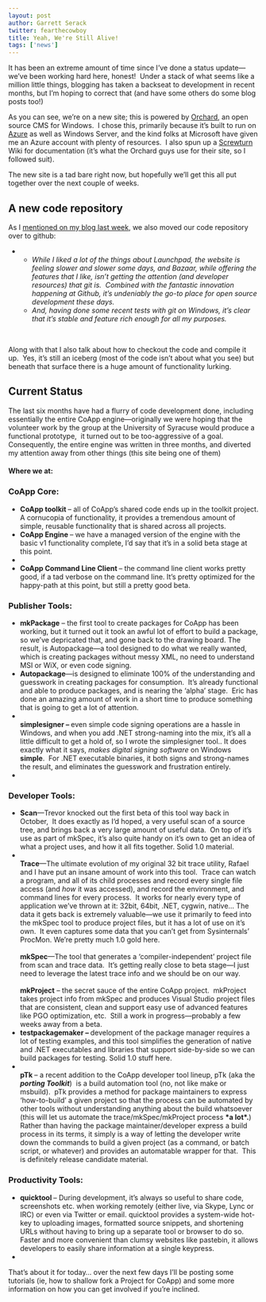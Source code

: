 ```yaml
---
layout: post
author: Garrett Serack 
twitter: fearthecowboy
title: Yeah, We're Still Alive!
tags: ['news']
---
```

  <p>It has been an extreme amount of time since I&rsquo;ve done a status update&mdash;we&rsquo;ve been working hard here, honest!&nbsp; Under a stack of what seems like a million little things, blogging has taken a backseat to development in recent months, but I&rsquo;m hoping to correct that (and have some others do some blog posts too!)</p>

<p align="left">As you can see, we&rsquo;re on a new site; this is powered by <a href="http://orchardproject.net/">Orchard</a>, an open source CMS for Windows.&nbsp; I chose this, primarily because it&rsquo;s built to run on <a href="http://www.microsoft.com/windowsazure/">Azure</a> as well as Windows Server, and the kind folks at Microsoft have given me an Azure account with plenty of resources.&nbsp; I also spun up a <a href="http://screwturn.eu/">Screwturn</a> Wiki for documentation (it&rsquo;s what the Orchard guys use for their site, so I followed suit).&nbsp;</p>

<p align="left">The new site is a tad bare right now, but hopefully we&rsquo;ll get this all put together over the next couple of weeks.</p>

<h2>A new code repository</h2>

<p>As I <a href="http://fearthecowboy.com/2011/04/26/weve-moved-coapp-code-hosting-to-github/">mentioned on my blog last week</a>, we also moved our code repository over to github:</p>

<ul>

<li>&nbsp; 

<ul>

<li><em>While I liked a lot of the things about Launchpad, the website is feeling slower and slower some days, and Bazaar, while offering the features that I like, isn&rsquo;t getting the attention (and developer resources) that git is.&nbsp; Combined with the fantastic innovation happening at Github, it&rsquo;s undeniably the go-to place for open source development these days.<br /></em></li>

<li><em>And, having done some recent tests with git on Windows, it&rsquo;s clear that it&rsquo;s stable and feature rich enough for all my purposes.</em></li>

</ul>

</li>

</ul>

<p><em>&nbsp;</em>&nbsp;</p>

<p>Along with that I also talk about how to checkout the code and compile it up.&nbsp; Yes, it&rsquo;s still an iceberg (most of the code isn&rsquo;t about what you see) but beneath that surface there is a huge amount of functionality lurking.</p>

<h2>Current Status</h2>

<p>The last six months have had a flurry of code development done, including essentially the entire CoApp engine&mdash;originally we were hoping that the volunteer work by the group at the University of Syracuse would produce a functional prototype,&nbsp; it turned out to be too-aggressive of a goal.&nbsp; Consequently, the entire engine was written in three months, and diverted my attention away from other things (this site being one of them)</p>

<h4>Where we at:</h4>

<h3>CoApp Core:</h3>

<ul>

<li><strong>CoApp toolkit </strong>&ndash; all of CoApp&rsquo;s shared code ends up in the toolkit project. A cornucopia of functionality, it provides a tremendous amount of simple, reusable functionality that is shared across all projects.</li>

<li><strong>CoApp Engine </strong>&ndash; we have a managed version of the engine with the basic v1 functionality complete, I&rsquo;d say that it&rsquo;s in a solid beta stage at this point.&nbsp; </li>

<li><strong>&nbsp;</strong></li>

<li><strong>CoApp Command Line Client </strong>&ndash; the command line client works pretty good, if a tad verbose on the command line. It&rsquo;s pretty optimized for the happy-path at this point, but still a pretty good beta.</li>

</ul>



<h3>Publisher Tools:</h3>

<ul>

<li><strong>mkPackage</strong> &ndash; the first tool to create packages for CoApp has been working, but it turned out it took an awful lot of effort to build a package, so we&rsquo;ve depricated that, and gone back to the drawing board. The result, is Autopackage&mdash;a tool designed to do what we really wanted, which is creating packages without messy XML, no need to understand MSI or WiX, or even code signing.&nbsp; </li>

<li><strong>Autopackage</strong>&mdash;is designed to eliminate 100% of the understanding and guesswork in creating packages for consumption.&nbsp; It&rsquo;s already functional and able to produce packages, and is nearing the &lsquo;alpha&rsquo; stage.&nbsp; Eric has done an amazing amount of work in a short time to produce something that is going to get a lot of attention.</li>

<li><br /><strong>simplesigner &ndash; </strong>even simple code signing operations are a hassle in Windows, and when you add .NET strong-naming into the mix, it&rsquo;s all a little difficult to get a hold of, so I wrote the simplesigner tool.. It does exactly what it says, <em>makes digital signing software </em>on Windows <strong>simple</strong>.&nbsp; For .NET executable binaries, it both signs and strong-names the result, and eliminates the guesswork and frustration entirely. </li>

<li></li>

</ul>

<h3>Developer Tools:</h3>

<ul>

<li><strong>Scan</strong>&mdash;Trevor knocked out the first beta of this tool way back in October,&nbsp; It does exactly as I&lsquo;d hoped, a very useful scan of a source tree, and brings back a very large amount of useful data.&nbsp; On top of it&rsquo;s use as part of mkSpec, it&rsquo;s also quite handy on it&rsquo;s own to get an idea of what a project uses, and how it all fits together. Solid 1.0 material.</li>

<li><br /><strong>Trace</strong>&mdash;The ultimate evolution of my original 32 bit trace utility, Rafael and I have put an insane amount of work into this tool.&nbsp; Trace can watch a program, and all of its child processes and record every single file access (and <em>how </em>it was accessed), and record the environment, and command lines for every process.&nbsp; It works for nearly every type of application we&rsquo;ve thrown at it: 32bit, 64bit, .NET, cygwin, native&hellip; The data it gets back is extremely valuable&mdash;we use it primarily to feed into the mkSpec tool to produce project files, but it has a lot of use on it&rsquo;s own.&nbsp; It even captures some data that you can&rsquo;t get from Sysinternals&rsquo; ProcMon. We&rsquo;re pretty much 1.0 gold here. <br /><br /><strong>mkSpec</strong>&mdash;The tool that generates a &lsquo;compiler-independent&rsquo; project file from scan and trace data.&nbsp; It&rsquo;s getting really close to beta stage&mdash;I just need to leverage the latest trace info and we should be on our way.<br /><br /><strong>mkProject</strong> &ndash; the secret sauce of the entire CoApp project.&nbsp; mkProject takes project info from mkSpec and produces Visual Studio project files that are consistent, clean and support easy use of advanced features like PGO optimization, etc.&nbsp; Still a work in progress&mdash;probably a few weeks away from a beta.</li>

<li><strong>testpackagemaker &ndash; </strong>development of the package manager requires a lot of testing examples, and this tool simplifies the generation of native and .NET executables and libraries that support side-by-side so we can build packages for testing. Solid 1.0 stuff here.</li>

<li><br /><strong>pTk </strong>&ndash; a recent addition to the CoApp developer tool lineup, pTk (aka the <strong><em>porting Toolkit</em></strong>)&nbsp; is a build automation tool (no, not like make or msbuild).&nbsp; pTk provides a method for package maintainers to express &lsquo;how-to-build&rsquo; a given project so that the process can be automated by other tools without understanding anything about the build whatsoever (this will let us automate the trace/mkSpec/mkProject process <strong>*a lot*.</strong>)&nbsp; Rather than having the package maintainer/developer express a build process in its terms, it simply is a way of letting the developer write down the commands to build a given project (as a command, or batch script, or whatever) and provides an automatable wrapper for that.&nbsp; This is definitely release candidate material.</li>

</ul>



<h3>Productivity Tools:</h3>

<ul>

<li><strong>quicktool </strong>&ndash; During development, it&rsquo;s always so useful to share code, screenshots etc. when working remotely (either live, via Skype, Lync or IRC) or even via Twitter or email. quicktool provides a system-wide hot-key to uploading images, formatted source snippets, and shortening URLs without having to bring up a separate tool or browser to do so.&nbsp; Faster and more convenient than clumsy websites like pastebin, it allows developers to easily share information at a single keypress.</li>

<li></li>

</ul>



<p>That&rsquo;s about it for today&hellip; over the next few days I&rsquo;ll be posting some tutorials (ie, how to shallow fork a Project for CoApp) and some more information on how you can get involved if you&rsquo;re inclined.</p>


